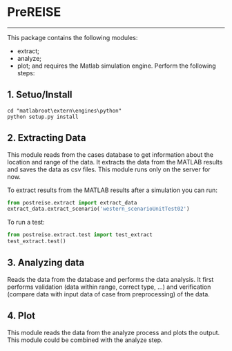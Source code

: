 # PreREISE
---

This package contains the following modules:
  * extract;
  * analyze;
  * plot;
and requires the Matlab simulation engine. Perform the following steps:

## 1. Setuo/Install
```
cd "matlabroot\extern\engines\python"
python setup.py install
```

## 2. Extracting Data
This module reads from the cases database to get information about the location and range of the data. It extracts the data from the MATLAB results and saves the data as csv files. This module runs only on the server for now.


To extract results from the MATLAB results after a simulation you can run:
```python
from postreise.extract import extract_data
extract_data.extract_scenario('western_scenarioUnitTest02')
```
To run a test:
```python
from postreise.extract.test import test_extract
test_extract.test()
```


## 3. Analyzing data 
Reads the data from the database and performs the data analysis. It first performs validation (data within range, correct type, ...) and verification (compare data with input data of case from preprocessing) of the data.


## 4. Plot
This module reads the data from the analyze process and plots the output. This module could be combined with the analyze step.
